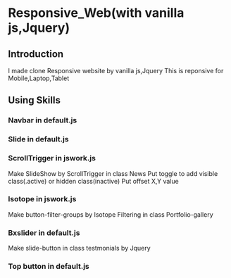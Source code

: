 # **Responsive_Web(with vanilla js,Jquery)**

## Introduction

I made clone Responsive website by vanilla js,Jquery
This is reponsive for Mobile,Laptop,Tablet

## Using Skills

### Navbar in default.js

### Slide in default.js

### ScrollTrigger in jswork.js

Make SlideShow by ScrollTrigger in class News
Put toggle to add visible class(.active) or hidden class(inactive)
Put offset X,Y value

### Isotope in jswork.js

Make button-filter-groups by Isotope Filtering in class Portfolio-gallery

### Bxslider in default.js

Make slide-button in class testmonials by Jquery

### Top button in default.js
